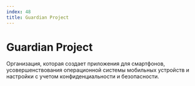 ```yaml
---
index: 48
title: Guardian Project
---
```

# Guardian Project

Организация, которая создает приложения для смартфонов, усовершенствования операционной системы мобильных устройств и настройки с учетом конфиденциальности и безопасности.